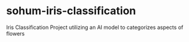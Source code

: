 # sohum-iris-classification
Iris Classification Project utilizing an AI model to categorizes aspects of flowers
